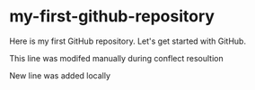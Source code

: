 # my-first-github-repository
Here is my first GitHub repository. Let's get started with GitHub.

This line was modifed manually during conflect resoultion

New line was added locally
